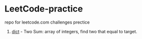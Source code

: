 # LeetCode-practice
repo for leetcode.com challenges prectice 

1. [dict](https://github.com/JennyShalai/LeetCode-practice/blob/main/two-sum.py) - Two Sum: array of integers, find two that equal to target.
